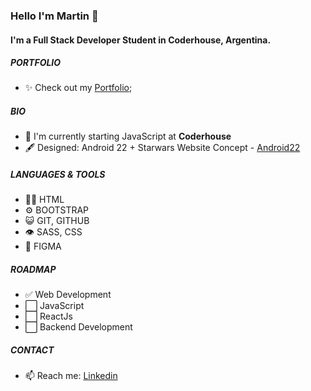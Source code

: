 ### Hello I'm Martin 👋

#### I'm a Full Stack Developer Student in Coderhouse, Argentina.

##### PORTFOLIO

- ✨ Check out my [Portfolio](https://martinzalazar.vercel.app/);

##### BIO

- 🎒 I'm currently starting JavaScript at **Coderhouse**
- 🖋️ Designed: Android 22 + Starwars Website Concept - [Android22](https://martinqr.github.io/android22-bt/)

##### LANGUAGES & TOOLS

- 👨‍💻 HTML
- ⚙️ BOOTSTRAP
- 😺 GIT, GITHUB
- 👁️ SASS, CSS
- 📌 FIGMA

##### ROADMAP

- ✅ Web Development
- ⬜ JavaScript
- ⬜ ReactJs
- ⬜ Backend Development

##### CONTACT

- 📫 Reach me: [Linkedin](https://www.linkedin.com/in/mzalazar/)
